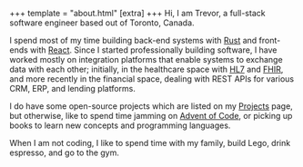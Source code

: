 +++
template = "about.html"
[extra]
+++
Hi, I am Trevor, a full-stack software engineer based out of Toronto, Canada.

I spend most of my time building back-end systems with [Rust][rust] and front-ends with [React][react]. Since I started professionally building software, I have worked mostly on integration platforms that enable systems to exchange data with each other; initially, in the healthcare space with [HL7][hl7] and [FHIR][fhir], and more recently in the financial space, dealing with REST APIs for various CRM, ERP, and lending platforms.

I do have some open-source projects which are listed on my [Projects][projects] page, but otherwise, like to spend time jamming on [Advent of Code][aoc], or picking up books to learn new concepts and programming languages.

When I am not coding, I like to spend time with my family, build Lego, drink espresso, and go to the gym.

[rust]: https://www.rust-lang.org/
[react]: https://react.dev/
[hl7]: https://www.hl7.org/
[fhir]: https://www.hl7.org/fhir/overview.html
[projects]: @/projects/_index.md
[aoc]: https://adventofcode.com/